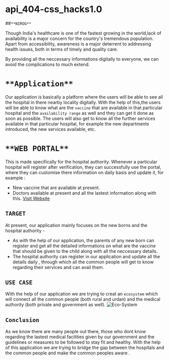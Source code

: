 # api_404-css_hacks1.0
##`**NIROG**`

Though India's healthcare is one of the fastest growing in the world,lack of availability is a major concern for the country's tremendous population. Apart from 
accessibility, awareness is a major deterrent to addressing health issues, both in terms of timely and quality care.

By providing all the neccessary informations digitally to everyone, we can avoid the complications to much extend.

# `**Application**` 

Our application is basically a platform where the users will be able to see all the hospital in there nearby locality digitally.
With the help of this,the users will be able to know what are the `vaccine` that are available in that particular hospital and the `availability range` as well and
they  can get it done as soon as possible.
The users will also get to know all the further services available in that particular hospital, for example  the new departments introduced, the new services available, etc.

# `**WEB PORTAL**`

This is made specifically for the hospital authority.
Whenever a particular hospital will register after verification, they can successfully use the portal, where they can customise there information on daily basis and 
update it, for
example :
- New vaccine that are available at present.
- Doctors available at present and all the lastest information along with this.
[Visit Website](http://nirog.herokuapp.com/ "Nirog")

## `TARGET`

At present, our application mainly focuses on the new borns and the hospital authority -
- As with the help of our application, the parents of any new born can register and get all the detailed informations on what are the vaccine that should be given to the child   along with all the neccessary details.
- The hospital authority can register in our application and update all the details daily , through which all the common people will get to know regarding their services and can avail them.

## `USE CASE`

With the help of our application we are trying to creat an `ecosystem` which will  connect all the common people (both rural and urdan) and the medical authority (both private and government as well).
![Eco-System](https://user-images.githubusercontent.com/69760738/107870689-8c351f80-6ec0-11eb-8fcd-742c0853847c.png "ImageView")


## `Conclusion`
As we know there are many people out there, those who dont know regarding the lastest medical facilities given by our government and the guidelines or measures to be 
followed to stay fit and healthy. With the help of this application we are trying to bridge the gap between the hospitals and the common people and make the common 
peoples aware .




